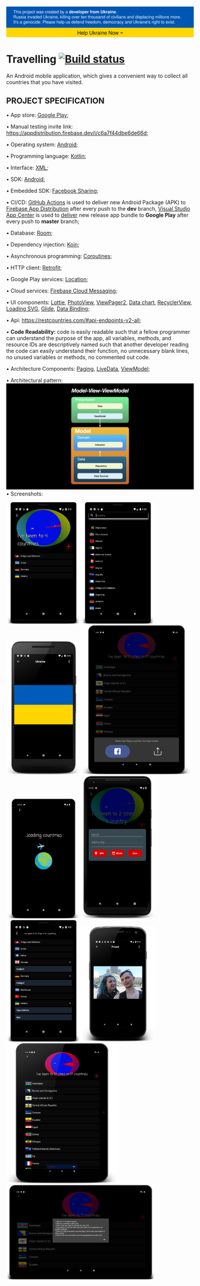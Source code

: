 [![Stand With Ukraine](https://raw.githubusercontent.com/vshymanskyy/StandWithUkraine/main/banner-direct-single.svg)](https://stand-with-ukraine.pp.ua)
# Travelling [![Build status](https://build.appcenter.ms/v0.1/apps/6ef58ca2-721c-4622-bfe7-336d4c6d7d01/branches/master/badge)](https://appcenter.ms)

An Android mobile application, which gives a convenient way to collect all countries that you have
visited.

## PROJECT SPECIFICATION

• App store: [Google Play](https://play.google.com/store/apps/details?id=ua.turskyi.travelling);

• Manual testing invite link: https://appdistribution.firebase.dev/i/c6a7f44dbe6de66d;

• Operating system: [Android](https://www.android.com/);

• Programming language: [Kotlin](https://kotlinlang.org/);

• Interface: [XML](https://developer.android.com/guide/topics/ui/declaring-layout);

• SDK: [Android](https://developer.android.com/studio/intro);

• Embedded SDK: [Facebook Sharing](https://developers.facebook.com/docs/sharing/android);

• CI/CD: [GitHub Actions](https://docs.github.com/en/actions) is used to deliver new Android
Package (APK) to [Firebase App Distribution](https://firebase.google.com/docs/app-distribution)
after every push to the **dev** branch,
[Visual Studio App Center](https://docs.microsoft.com/en-us/appcenter/) is used
to [deliver](https://appcenter.ms/users/Turskyi/apps/Travelling/build/branches/master) new release
app bundle to **Google Play** after every push to **master** branch;

• Database: [Room](https://developer.android.com/training/data-storage/room);

• Dependency injection: [Koin](https://insert-koin.io/docs/reference/introduction);

• Asynchronous programming: [Coroutines](https://developer.android.com/kotlin/coroutines);

• HTTP client: [Retrofit](https://square.github.io/retrofit/);

• Google Play services: [Location](https://developer.android.com/training/location);

• Cloud services: [Firebase Cloud Messaging](https://firebase.google.com/docs/cloud-messaging);

• UI components: [Lottie](https://lottiefiles.com/what-is-lottie),
[PhotoView](https://github.com/Baseflow/PhotoView),
[ViewPager2](https://developer.android.com/jetpack/androidx/releases/viewpager2),
[Data chart](https://weeklycoding.com/mpandroidchart/),
[RecyclerView](http://www.recyclerview.org/),
[Loading SVG](https://github.com/corouteam/GlideToVectorYou),
[Glide](https://bumptech.github.io/glide/),
[Data Binding](https://developer.android.com/topic/libraries/data-binding);

• Api: https://restcountries.com/#api-endpoints-v2-all;

• **Code Readability:** code is easily readable such that a fellow programmer can understand the
purpose of the app, all variables, methods, and resource IDs are descriptively named such that
another developer reading the code can easily understand their function, no unnecessary blank lines,
no unused variables or methods, no commented out code.

• Architecture Components:
[Paging](https://developer.android.com/topic/libraries/architecture/paging),
[LiveData](https://developer.android.com/topic/libraries/architecture/livedata),
[ViewModel](https://developer.android.com/topic/libraries/architecture/viewmodel);

• Architectural pattern:
<br>
<a href="https://en.wikipedia.org/wiki/Model%E2%80%93view%E2%80%93viewmodel">
<img src="documentation/android_model_view_viewmodel.jpeg" width="800" >
</a>
</br>
• Screenshots:

<img src="screenshots/device-2020-06-05-085243.png" width="200" ><img src="screenshots/device-2020-06-05-085456.png" width="200" >
<img src="screenshots/device-2020-06-05-090524.png" width="200" ><img src="screenshots/device-2020-06-28-164528.png" width="300" >
<img src="screenshots/device-2020-10-18-103522.png" width="200" ><img src="screenshots/device-2020-10-18-103111.png" width="200" >
<img src="screenshots/device-2020-06-05-090129.png" width="200" ><img src="screenshots/device-2020-06-05-091508.png" width="200" >
<img src="screenshots/device-2020-06-05-094730.png" width="300" ><img src="screenshots/device-2020-06-28-162902.png" width="400" >
